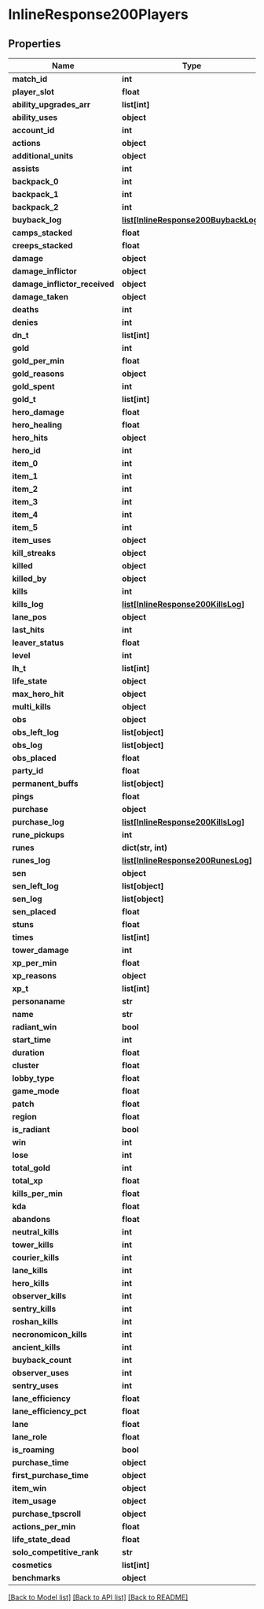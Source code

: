 # InlineResponse200Players

## Properties
Name | Type | Description | Notes
------------ | ------------- | ------------- | -------------
**match_id** | **int** | match_id | [optional] 
**player_slot** | **float** | player_slot | [optional] 
**ability_upgrades_arr** | **list[int]** | ability_upgrades_arr | [optional] 
**ability_uses** | **object** | ability_uses | [optional] 
**account_id** | **int** | account_id | [optional] 
**actions** | **object** | actions | [optional] 
**additional_units** | **object** | additional_units | [optional] 
**assists** | **int** | assists | [optional] 
**backpack_0** | **int** | backpack_0 | [optional] 
**backpack_1** | **int** | backpack_1 | [optional] 
**backpack_2** | **int** | backpack_2 | [optional] 
**buyback_log** | [**list[InlineResponse200BuybackLog]**](InlineResponse200BuybackLog.md) | buyback_log | [optional] 
**camps_stacked** | **float** | camps_stacked | [optional] 
**creeps_stacked** | **float** | creeps_stacked | [optional] 
**damage** | **object** | damage | [optional] 
**damage_inflictor** | **object** | damage_inflictor | [optional] 
**damage_inflictor_received** | **object** | damage_inflictor_received | [optional] 
**damage_taken** | **object** | damage_taken | [optional] 
**deaths** | **int** | deaths | [optional] 
**denies** | **int** | denies | [optional] 
**dn_t** | **list[int]** | dn_t | [optional] 
**gold** | **int** | gold | [optional] 
**gold_per_min** | **float** | gold_per_min | [optional] 
**gold_reasons** | **object** | gold_reasons | [optional] 
**gold_spent** | **int** | gold_spent | [optional] 
**gold_t** | **list[int]** | gold_t | [optional] 
**hero_damage** | **float** | hero_damage | [optional] 
**hero_healing** | **float** | hero_healing | [optional] 
**hero_hits** | **object** | hero_hits | [optional] 
**hero_id** | **int** | hero_id | [optional] 
**item_0** | **int** | item_0 | [optional] 
**item_1** | **int** | item_1 | [optional] 
**item_2** | **int** | item_2 | [optional] 
**item_3** | **int** | item_3 | [optional] 
**item_4** | **int** | item_4 | [optional] 
**item_5** | **int** | item_5 | [optional] 
**item_uses** | **object** | item_uses | [optional] 
**kill_streaks** | **object** | kill_streaks | [optional] 
**killed** | **object** | killed | [optional] 
**killed_by** | **object** | killed_by | [optional] 
**kills** | **int** | kills | [optional] 
**kills_log** | [**list[InlineResponse200KillsLog]**](InlineResponse200KillsLog.md) | kills_log | [optional] 
**lane_pos** | **object** | lane_pos | [optional] 
**last_hits** | **int** | last_hits | [optional] 
**leaver_status** | **float** | leaver_status | [optional] 
**level** | **int** | level | [optional] 
**lh_t** | **list[int]** | lh_t | [optional] 
**life_state** | **object** | life_state | [optional] 
**max_hero_hit** | **object** | max_hero_hit | [optional] 
**multi_kills** | **object** | multi_kills | [optional] 
**obs** | **object** | obs | [optional] 
**obs_left_log** | **list[object]** | obs_left_log | [optional] 
**obs_log** | **list[object]** | obs_log | [optional] 
**obs_placed** | **float** | obs_placed | [optional] 
**party_id** | **float** | party_id | [optional] 
**permanent_buffs** | **list[object]** | permanent_buffs | [optional] 
**pings** | **float** | pings | [optional] 
**purchase** | **object** | purchase | [optional] 
**purchase_log** | [**list[InlineResponse200KillsLog]**](InlineResponse200KillsLog.md) | purchase_log | [optional] 
**rune_pickups** | **int** | rune_pickups | [optional] 
**runes** | **dict(str, int)** | runes | [optional] 
**runes_log** | [**list[InlineResponse200RunesLog]**](InlineResponse200RunesLog.md) | runes_log | [optional] 
**sen** | **object** | sen | [optional] 
**sen_left_log** | **list[object]** | sen_left_log | [optional] 
**sen_log** | **list[object]** | sen_log | [optional] 
**sen_placed** | **float** | sen_placed | [optional] 
**stuns** | **float** | stuns | [optional] 
**times** | **list[int]** | times | [optional] 
**tower_damage** | **int** | tower_damage | [optional] 
**xp_per_min** | **float** | xp_per_min | [optional] 
**xp_reasons** | **object** | xp_reasons | [optional] 
**xp_t** | **list[int]** | xp_t | [optional] 
**personaname** | **str** | personaname | [optional] 
**name** | **str** | name | [optional] 
**radiant_win** | **bool** | radiant_win | [optional] 
**start_time** | **int** | start_time | [optional] 
**duration** | **float** | duration | [optional] 
**cluster** | **float** | cluster | [optional] 
**lobby_type** | **float** | lobby_type | [optional] 
**game_mode** | **float** | game_mode | [optional] 
**patch** | **float** | patch | [optional] 
**region** | **float** | region | [optional] 
**is_radiant** | **bool** | isRadiant | [optional] 
**win** | **int** | win | [optional] 
**lose** | **int** | win | [optional] 
**total_gold** | **int** | total_gold | [optional] 
**total_xp** | **float** | total_xp | [optional] 
**kills_per_min** | **float** | kills_per_min | [optional] 
**kda** | **float** | kda | [optional] 
**abandons** | **float** | abandons | [optional] 
**neutral_kills** | **int** | neutral_kills | [optional] 
**tower_kills** | **int** | tower_kills | [optional] 
**courier_kills** | **int** | courier_kills | [optional] 
**lane_kills** | **int** | lane_kills | [optional] 
**hero_kills** | **int** | hero_kills | [optional] 
**observer_kills** | **int** | observer_kills | [optional] 
**sentry_kills** | **int** | sentry_kills | [optional] 
**roshan_kills** | **int** | roshan_kills | [optional] 
**necronomicon_kills** | **int** | necronomicon_kills | [optional] 
**ancient_kills** | **int** | ancient_kills | [optional] 
**buyback_count** | **int** | buyback_count | [optional] 
**observer_uses** | **int** | observer_uses | [optional] 
**sentry_uses** | **int** | sentry_uses | [optional] 
**lane_efficiency** | **float** | lane_efficiency | [optional] 
**lane_efficiency_pct** | **float** | lane_efficiency_pct | [optional] 
**lane** | **float** | lane | [optional] 
**lane_role** | **float** | lane_role | [optional] 
**is_roaming** | **bool** | is_roaming | [optional] 
**purchase_time** | **object** | purchase_time | [optional] 
**first_purchase_time** | **object** | first_purchase_time | [optional] 
**item_win** | **object** | item_win | [optional] 
**item_usage** | **object** | item_usage | [optional] 
**purchase_tpscroll** | **object** | purchase_tpscroll | [optional] 
**actions_per_min** | **float** | actions_per_min | [optional] 
**life_state_dead** | **float** | life_state_dead | [optional] 
**solo_competitive_rank** | **str** | solo_competitive_rank | [optional] 
**cosmetics** | **list[int]** | cosmetics | [optional] 
**benchmarks** | **object** | benchmarks | [optional] 

[[Back to Model list]](../README.md#documentation-for-models) [[Back to API list]](../README.md#documentation-for-api-endpoints) [[Back to README]](../README.md)


